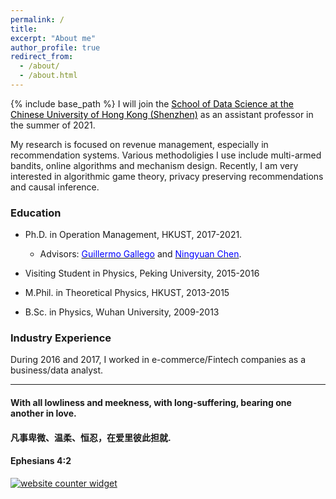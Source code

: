 ```yaml
---
permalink: /
title: 
excerpt: "About me"
author_profile: true
redirect_from: 
  - /about/
  - /about.html
---
```


{% include base_path %}
I will join the <a href="https://sds.cuhk.edu.cn/" target="_blank"><span style="color:black">School of Data Science at the Chinese University of Hong Kong (Shenzhen)</span></a> as an assistant professor in the summer of 2021.

My research is focused on revenue management, especially in recommendation systems. Various methodoligies I use include multi-armed bandits, online algorithms and mechanism design. Recently, I am very interested in algorithmic game theory, privacy preserving recommendations and causal inference.

### Education
* Ph.D. in Operation Management, HKUST, 2017-2021. 
  - Advisors: <a href="https://ieda.ust.hk/dfaculty/ggallego/" target="_blank"><span style="color:blue">Guillermo Gallego</span></a> and <a href="http://individual.utoronto.ca/ningyuanchen/" target="_blank"><span style="color:blue">Ningyuan Chen</span></a>.
  
* Visiting Student in Physics, Peking University, 2015-2016

* M.Phil. in Theoretical Physics, HKUST, 2013-2015

* B.Sc. in Physics, Wuhan University, 2009-2013

### Industry Experience
During 2016 and 2017, I worked in e-commerce/Fintech companies as a business/data analyst.




***
  
#### With all lowliness and meekness, with long-suffering, bearing one another in love. 
#### 凡事卑微、温柔、恒忍，在爱里彼此担就.
#### Ephesians 4:2

<div id="sfca65yz9mwqd6fhn1rfutkx62b9g3mbg36"></div><noscript><a href="https://www.freecounterstat.com" title="website counter widget"><img src="https://counter3.stat.ovh/private/freecounterstat.php?c=a65yz9mwqd6fhn1rfutkx62b9g3mbg36" border="0" title="website counter widget" alt="website counter widget"></a></noscript>


